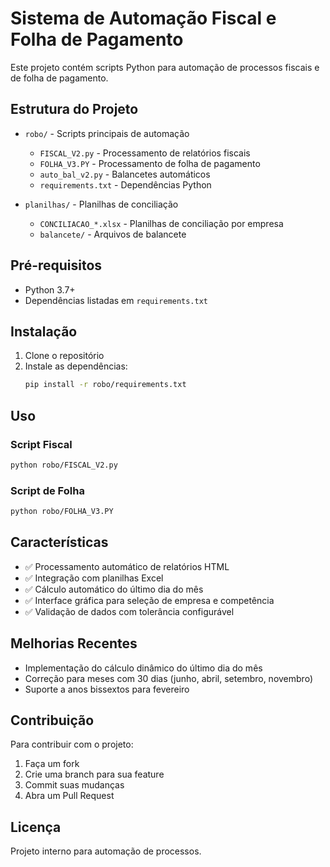 # Sistema de Automação Fiscal e Folha de Pagamento

Este projeto contém scripts Python para automação de processos fiscais e de folha de pagamento.

## Estrutura do Projeto

- `robo/` - Scripts principais de automação
  - `FISCAL_V2.py` - Processamento de relatórios fiscais
  - `FOLHA_V3.PY` - Processamento de folha de pagamento
  - `auto_bal_v2.py` - Balancetes automáticos
  - `requirements.txt` - Dependências Python

- `planilhas/` - Planilhas de conciliação
  - `CONCILIACAO_*.xlsx` - Planilhas de conciliação por empresa
  - `balancete/` - Arquivos de balancete

## Pré-requisitos

- Python 3.7+
- Dependências listadas em `requirements.txt`

## Instalação

1. Clone o repositório
2. Instale as dependências:
   ```bash
   pip install -r robo/requirements.txt
   ```

## Uso

### Script Fiscal
```bash
python robo/FISCAL_V2.py
```

### Script de Folha
```bash
python robo/FOLHA_V3.PY
```

## Características

- ✅ Processamento automático de relatórios HTML
- ✅ Integração com planilhas Excel
- ✅ Cálculo automático do último dia do mês
- ✅ Interface gráfica para seleção de empresa e competência
- ✅ Validação de dados com tolerância configurável

## Melhorias Recentes

- Implementação do cálculo dinâmico do último dia do mês
- Correção para meses com 30 dias (junho, abril, setembro, novembro)
- Suporte a anos bissextos para fevereiro

## Contribuição

Para contribuir com o projeto:
1. Faça um fork
2. Crie uma branch para sua feature
3. Commit suas mudanças
4. Abra um Pull Request

## Licença

Projeto interno para automação de processos.

